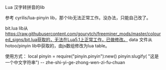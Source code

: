 Lua 汉字转拼音的lib

参考 cyrilis/lua-pinyin lib，那个lib无法正常工作。没办法，只能自己改了。

bit.lua lib从 https://raw.githubusercontent.com/gourytch/freeminer_mods/master/coloured_signs/bit.lua获取的，无法在Lua5.1上正常工作，已做修改。
data 文件从hotoo/pinyin lib中获取的，由js数组修改为lua table。

使用方式：
  local pinyin = require("pinyin.pinyin"):new()
  pinyin:slugify( "这是一个中文字符串")
  -- zhe-shi-yi-ge-zhong-wen-zi-fu-chuan
